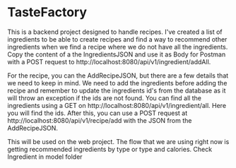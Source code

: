 # TasteFactory
This is a backend project designed to handle recipes. 
I've created a list of ingredients to be able to create recipes and find a way to recommend other ingredients when we find a recipe where we do not have all the ingredients. Copy the content of a the IngredientsJSON and use it as Body for Postman with a POST request to http://localhost:8080/api/v1/ingredient/addAll.

For the recipe, you can the AddRecipeJSON, but there are a few details that we need to keep in mind. We need to add the ingredients before adding the recipe and remember to update the ingredients id's from the database as it will throw an exception if the ids are not found. You can find all the ingredients using a GET on http://localhost:8080/api/v1/ingredient/all. Here you will find the ids. After this, you can use a POST request at http://localhost:8080/api/v1/recipe/add
with the JSON from the AddRecipeJSON.

This will be used on the web project. The flow that we are using right now is getting recommended ingredients by type or type and calories. Check Ingredient in model folder
